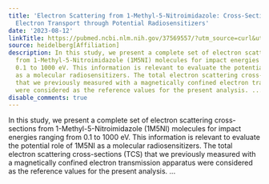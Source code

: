 ```yaml
---
title: 'Electron Scattering from 1-Methyl-5-Nitroimidazole: Cross-Sections for Modeling
  Electron Transport through Potential Radiosensitizers'
date: '2023-08-12'
linkTitle: https://pubmed.ncbi.nlm.nih.gov/37569557/?utm_source=curl&utm_medium=rss&utm_campaign=pubmed-2&utm_content=1FakS-2QOkCT8HsMOQP1bCRQ4YzyumYOmxmF0moLsQ3dFB1E9V&fc=20220326224207&ff=20230812180946&v=2.17.9.post6+86293ac
source: heidelberg[Affiliation]
description: In this study, we present a complete set of electron scattering cross-sections
  from 1-Methyl-5-Nitroimidazole (1M5NI) molecules for impact energies ranging from
  0.1 to 1000 eV. This information is relevant to evaluate the potential role of 1M5NI
  as a molecular radiosensitizers. The total electron scattering cross-sections (TCS)
  that we previously measured with a magnetically confined electron transmission apparatus
  were considered as the reference values for the present analysis. ...
disable_comments: true
---
```

In this study, we present a complete set of electron scattering cross-sections from 1-Methyl-5-Nitroimidazole (1M5NI) molecules for impact energies ranging from 0.1 to 1000 eV. This information is relevant to evaluate the potential role of 1M5NI as a molecular radiosensitizers. The total electron scattering cross-sections (TCS) that we previously measured with a magnetically confined electron transmission apparatus were considered as the reference values for the present analysis. ...